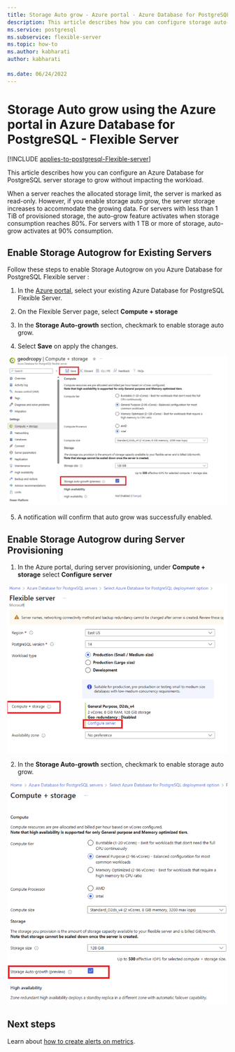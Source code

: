 ```yaml
---
title: Storage Auto grow - Azure portal - Azure Database for PostgreSQL - Flexible Server
description: This article describes how you can configure storage auto-grow using the Azure portal in Azure Database for PostgreSQL - Flexible Server
ms.service: postgresql
ms.subservice: flexible-server
ms.topic: how-to
ms.author: kabharati
author: kabharati

ms.date: 06/24/2022
---
```


# Storage Auto grow using the Azure portal in Azure Database for PostgreSQL - Flexible Server


[!INCLUDE [applies-to-postgresql-Flexible-server](../includes/applies-to-postgresql-Flexible-server.md)]


This article describes how you can configure an Azure Database for PostgreSQL server storage to grow without impacting the workload.

When a server reaches the allocated storage limit, the server is marked as read-only. However, if you enable storage auto grow, the server storage increases to accommodate the growing data. For servers with less than 1 TiB of provisioned storage, the auto-grow feature activates when storage consumption reaches 80%. For servers with 1 TB or more of storage, auto-grow activates at 90% consumption. 


## Enable Storage Autogrow for Existing Servers

Follow these steps to enable Storage Autogrow on you Azure Database for PostgreSQL Flexible server :

1. In the [Azure portal](https://portal.azure.com/), select your existing Azure Database for PostgreSQL Flexible Server.

2. On the Flexible Server page, select **Compute + storage**

3. In the **Storage Auto-growth** section, checkmark to enable storage auto grow.

4. Select **Save** on apply the changes.

![Screenshot showing Storage Autogrowth.](./media/how-to-auto-grow-storage-portal/storage-auto-grow.png)


5. A notification will confirm that auto grow was successfully enabled.

  
## Enable Storage Autogrow during Server Provisioning

1. In the Azure portal, during server provisioning, under **Compute + storage** select  **Configure server** 

 ![Screenshot showing Storage Autogrowth.](./media/how-to-auto-grow-storage-portal/create-server-storage-auto-grow.png)

2. In the **Storage Auto-growth** section, checkmark to enable storage auto grow. 

![Screenshot showing Storage Autogrowth.](./media/how-to-auto-grow-storage-portal/server-provisioning-storage-auto-grow.png)

## Next steps


Learn about [how to create alerts on metrics](how-to-alert-on-metric.md).
